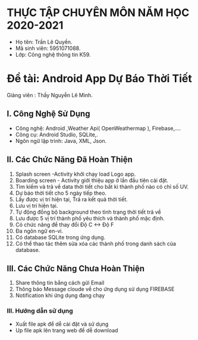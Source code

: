 ﻿# THỰC TẬP CHUYÊN MÔN NĂM HỌC 2020-2021
* Họ tên: Trần Lê Quyền.
* Mã sinh viên: 5951071088.
* Lớp: Công nghệ thông tin K59.
# Đề tài: Android App Dự Báo Thời Tiết
  Giảng viên : Thầy Nguyễn Lê Minh.
## I. Công Nghệ Sử Dụng
* Công nghệ: Android ,Weather Api( OpenWeathermap ), Firebase,....
* Công cụ: Android Studio, SQLite,.
* Ngôn ngữ lập trình: Java, XML, Json.
## II. Các Chức Năng Đã Hoàn Thiện
1. Splash screen -Activity khởi chạy load Logo app. 
2. Boarding screen - Activity giới thiệu app ở lần đầu tiên cài đặt.
3. Tìm kiếm và trả về data thời tiết cho bất kì thành phố nào có chỉ số UV.
4. Dự báo thời tiết cho 5 ngày tiếp theo. 
5. Lấy được vị trí hiện tại, Trả ra kết quả thời tiết.
6. Lưu vị trí hiện tại.
7. Tự động đồng bộ background theo tình trạng thời tiết trả về
8. Lưu được 5 vị trí thành phố yêu thích và thành phố mặc định.
9. Có chức năng để thay đổi Độ C <-> Độ F
10. Đa ngôn ngữ en-vi.
11. Có database SQLite trong ứng dụng.
12. Có thể thao tác thêm sửa xóa các thành phố trong danh sách của database.

## III. Các Chức Năng Chưa Hoàn Thiện
1. Share thông tin bằng cách gửi Email
2. Thông báo Message cloude về cho ứng dụng sử dụng FIREBASE
3. Notification khi ứng dụng đang chạy 
### III. Hướng dẫn sử dụng
* Xuất file apk để dễ cài đặt và sử dụng 
* Up file apk lên trang web để dễ download